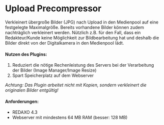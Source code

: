 # Upload Precompressor

Verkleinert übergroße Bilder (JPG) nach Upload in den Medienpool auf eine festgelegte Maximalgröße. Bereits vorhandene Bilder können zudem nachträglich verkleinert werden.
Nützlich z.B. für den Fall, dass ein Redakteur/Kunde keine Möglichkeit zur Bildbearbeitung hat und deshalb die Bilder direkt von der Digitalkamera in den Medienpool lädt.

#### Nutzen des Plugins:

1. Reduziert die nötige Rechenleistung des Servers bei der Verarbeitung der Bilder (Image Manager/Image Resize)
2. Spart Speicherplatz auf dem Webserver

_Achtung: Das Plugin arbeitet nicht mit Kopien, sondern verkleinert die originalen Bilder entgültig!_

#### Anforderungen:

* REDAXO 4.3
* Webserver mit mindestens 64 MB RAM (besser: 128 MB)

